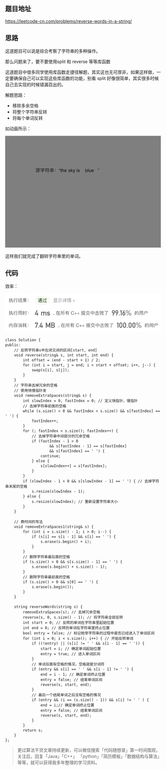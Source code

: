 
## 题目地址 
https://leetcode-cn.com/problems/reverse-words-in-a-string/

## 思路 

这道题目可以说是综合考察了字符串的多种操作。

那么问题来了，要不要使用split 和 reverse 等等库函数

这道题目中很多同学使用库函数走捷径解题，其实这也无可厚非，如果这样做，一定要确保自己可以实现这些库函数的功能，别看 split 好像很简单，其实很多时候自己去实现的时候错漏百出的。

解题思路：

* 移除多余空格
* 将整个字符串反转
* 将每个单词反转

如动画所示：

<img src='../video/151翻转字符串里的单词.gif' width=600> </img></div>

这样我们就完成了翻转字符串里的单词。

## 代码

效率：

<img src='../pics/151_翻转字符串里的单词.png' width=600> </img></div>

```
class Solution {
public:
    // 反转字符串s中左闭又闭的区间[start, end]
    void reverse(string& s, int start, int end) {
        int offset = (end - start + 1) / 2;
        for (int i = start, j = end; i < start + offset; i++, j--) {
            swap(s[i], s[j]);
        }
    }
    // 字符串去掉冗余的空格
    // 使用快慢指针发
    void removeExtraSpaces(string& s) {
        int slowIndex = 0, fastIndex = 0; // 定义快指针，慢指针
        // 去掉字符串前面的空格
        while (s.size() > 0 && fastIndex < s.size() && s[fastIndex] == ' ') {
            fastIndex++;
        }
        for (; fastIndex < s.size(); fastIndex++) {
            // 去掉字符串中间部分的冗余空格
            if (fastIndex - 1 > 0
                    && s[fastIndex - 1] == s[fastIndex]
                    && s[fastIndex] == ' ') {
                continue;
            } else {
                s[slowIndex++] = s[fastIndex];
            }
        }
        if (slowIndex - 1 > 0 && s[slowIndex - 1] == ' ') { // 去掉字符串末尾的空格
            s.resize(slowIndex - 1);
        } else {
            s.resize(slowIndex); // 重新设置字符串大小
        }
    }

    // 费时间的写法
    void removeExtraSpaces1(string& s) {
        for (int i = s.size() - 1; i > 0; i--) {
            if (s[i] == s[i - 1] && s[i] == ' ') {
                s.erase(s.begin() + i);
            }
        }
        // 删除字符串最后面的空格
        if (s.size() > 0 && s[s.size() - 1] == ' ') {
            s.erase(s.begin() + s.size() - 1);
        }
        // 删除字符串最前面的空格
        if (s.size() > 0 && s[0] == ' ') {
            s.erase(s.begin());
        }
    }

    string reverseWords(string s) {
        removeExtraSpaces(s); // 去掉冗余空格
        reverse(s, 0, s.size() - 1); // 将字符串全部反转
        int start = 0; // 反转的单词在字符串里起始位置
        int end = 0; // 反转的单词在字符串里终止位置
        bool entry = false; // 标记枚举字符串的过程中是否已经进入了单词区间
        for (int i = 0; i < s.size(); i++) { // 开始反转单词
            if ((!entry) || (s[i] != ' ' && s[i - 1] == ' ')) {
                start = i; // 确定单词起始位置
                entry = true; // 进入单词区间
            }
            // 单词后面有空格的情况，空格就是分词符
            if (entry && s[i] == ' ' && s[i - 1] != ' ') {
                end = i - 1; // 确定单词终止位置
                entry = false; // 结束单词区间
                reverse(s, start, end);
            }
            // 最后一个结尾单词之后没有空格的情况
            if (entry && (i == (s.size() - 1)) && s[i] != ' ' ) {
                end = i;// 确定单词终止位置
                entry = false; // 结束单词区间
                reverse(s, start, end);
            }
        }
        return s;
    }
};
```
> 更过算法干货文章持续更新，可以微信搜索「代码随想录」第一时间围观，关注后，回复「Java」「C++」 「python」「简历模板」「数据结构与算法」等等，就可以获得我多年整理的学习资料。

